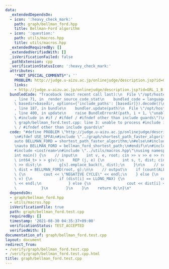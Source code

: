 ```yaml
---
data:
  _extendedDependsOn:
  - icon: ':heavy_check_mark:'
    path: graph/bellman_ford.hpp
    title: Bellman-Ford algorithm
  - icon: ':question:'
    path: utils/macros.hpp
    title: utils/macros.hpp
  _extendedRequiredBy: []
  _extendedVerifiedWith: []
  _isVerificationFailed: false
  _pathExtension: cpp
  _verificationStatusIcon: ':heavy_check_mark:'
  attributes:
    '*NOT_SPECIAL_COMMENTS*': ''
    PROBLEM: http://judge.u-aizu.ac.jp/onlinejudge/description.jsp?id=GRL_1_B
    links:
    - http://judge.u-aizu.ac.jp/onlinejudge/description.jsp?id=GRL_1_B
  bundledCode: "Traceback (most recent call last):\n  File \"/opt/hostedtoolcache/Python/3.9.6/x64/lib/python3.9/site-packages/onlinejudge_verify/documentation/build.py\"\
    , line 71, in _render_source_code_stat\n    bundled_code = language.bundle(stat.path,\
    \ basedir=basedir, options={'include_paths': [basedir]}).decode()\n  File \"/opt/hostedtoolcache/Python/3.9.6/x64/lib/python3.9/site-packages/onlinejudge_verify/languages/cplusplus.py\"\
    , line 187, in bundle\n    bundler.update(path)\n  File \"/opt/hostedtoolcache/Python/3.9.6/x64/lib/python3.9/site-packages/onlinejudge_verify/languages/cplusplus_bundle.py\"\
    , line 400, in update\n    raise BundleErrorAt(path, i + 1, \"unable to process\
    \ #include in #if / #ifdef / #ifndef other than include guards\")\nonlinejudge_verify.languages.cplusplus_bundle.BundleErrorAt:\
    \ graph/bellman_ford.test.cpp: line 3: unable to process #include in #if / #ifdef\
    \ / #ifndef other than include guards\n"
  code: "#define PROBLEM \"http://judge.u-aizu.ac.jp/onlinejudge/description.jsp?id=GRL_1_B\"\
    \n#ifdef USE_SPFA\n#include \"../graph/shortest_path_faster_algorithm.hpp\"\n\
    auto BELLMAN_FORD = shortest_path_faster_algorithm;\n#else\n#include \"../graph/bellman_ford.hpp\"\
    \nauto BELLMAN_FORD = bellman_ford_shortest_path;\n#endif\n\n#include <algorithm>\n\
    #include <iostream>\n#include \"../utils/macros.hpp\"\nusing namespace std;\n\n\
    int main() {\n    // input\n    int v, e, root; cin >> v >> e >> root;\n    vector<vector<pair<int,\
    \ int64_t> > > g(v);\n    REP (j, e) {\n        int s, t, dist; cin >> s >> t\
    \ >> dist;\n        g[s].emplace_back(t, dist);\n    }\n\n    // solve\n    auto\
    \ dist = BELLMAN_FORD(root, g);\n\n    // output\n    if (count(ALL(dist), LLONG_MIN))\
    \ {\n        cout << \"NEGATIVE CYCLE\" << endl;\n    } else {\n        REP (i,\
    \ v) {\n            if (dist[i] == LLONG_MAX) {\n                cout << \"INF\"\
    \ << endl;\n            } else {\n                cout << dist[i] << endl;\n \
    \           }\n        }\n    }\n    return 0;\n}\n"
  dependsOn:
  - graph/bellman_ford.hpp
  - utils/macros.hpp
  isVerificationFile: true
  path: graph/bellman_ford.test.cpp
  requiredBy: []
  timestamp: '2021-08-30 04:35:37+09:00'
  verificationStatus: TEST_ACCEPTED
  verifiedWith: []
documentation_of: graph/bellman_ford.test.cpp
layout: document
redirect_from:
- /verify/graph/bellman_ford.test.cpp
- /verify/graph/bellman_ford.test.cpp.html
title: graph/bellman_ford.test.cpp
---
```


